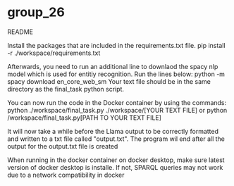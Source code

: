 # group_26

 README

Install the packages that are included in the requirements.txt file.
pip install -r ./workspace/requirements.txt

Afterwards, you need to run an additional line to downlaod the spacy nlp model which is used for entitiy recognition. Run the lines below:
python -m spacy download en_core_web_sm
Your text file should be in the same directory as the final_task python script.

You can now run the code in the Docker container by using the commands:
python ./workspace/final_task.py ./workspace/[YOUR TEXT FILE]
or
python /workspace/final_task.py[PATH TO YOUR TEXT FILE]

It will now take a while before the Llama output to be correctly formatted and written to a txt file called "output.txt". The program wil end after all the output for the output.txt file is created

When running in the docker container on docker desktop, make sure latest version of docker desktop is installe. If not, SPARQL queries may not work due to a network compatibility in docker
